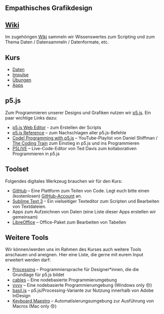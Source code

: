 ## Empathisches Grafikdesign

## [Wiki](https://github.com/typografie-haw-hamburg/empathisches-grafikdesign/wiki)

Im zugehörigen [Wiki](https://github.com/typografie-haw-hamburg/empathisches-grafikdesign/wiki) sammeln wir Wissenswertes zum Scripting und zum Thema Daten / Datensammeln / Datenformate, etc.

## Kurs

- [Daten](/Daten)
- [Impulse](/Impulse)
- [Übungen](/Uebungen)
- [Apps](/Apps)


## p5.js

Zum Programmieren unserer Designs und Grafiken nutzen wir [p5.js](https://p5js.org). Ein paar wichtige Links dazu:

- [p5.js Web Editor](https://editor.p5js.org/) - zum Erstellen der Scripts
- [p5.js Reference](https://p5js.org/reference/) – zum Nachschlagen aller p5.js-Befehle
- [Code! Programming with p5.js](https://www.youtube.com/playlist?list=PLRqwX-V7Uu6Zy51Q-x9tMWIv9cueOFTFA) – YouTube-Playlist von Daniel Shiffman / [The Coding Train](https://www.youtube.com/channel/UCvjgXvBlbQiydffZU7m1_aw) zum Einstieg in p5.js und ins Programmieren
- [P5LIVE](https://teddavis.org/p5live/) – Live-Code-Editor von Ted Davis zum kollaborativen Programmieren in p5.js

## Toolset

Folgendes digitales Werkzeug brauchen wir für den Kurs:

- [GitHub](https://github.com/) – Eine Plattform zum Teilen von Code. Legt euch bitte einen (kostenlosen) [GitHub-Account](https://github.com/join) an.
- [Sublime Text 3](https://www.sublimetext.com/) – Ein vielseitiger Texteditor zum Scripten und Bearbeiten von Textdateien.
- Apps zum Aufzeichnen von Daten (eine Liste dieser Apps erstellen wir gemeinsam)
- [LibreOffice](https://de.libreoffice.org/) – Office-Paket zum Bearbeiten von Tabellen

## Weitere Tools

Wir können/werden uns im Rahmen des Kurses auch weitere Tools anschauen und aneignen. Hier eine Liste, die gerne mit eurem Input erweitert werden darf:

- [Processing](https://processing.org/) – Programmiersprache für Designer*innen, die die Grundlage für p5.js bildet
- [cables](https://cables.gl/) – Eine nodebasierte Programmierumgebung
- [vvvv](https://vvvv.org/) – Eine nodebasierte Programmierumgebung (Windows only 😞)
- [basil.js](http://basiljs.ch/) – p5.js/Processing-Variante zur Nutzung innerhalb von Adobe InDesign
- [Keyboard Maestro](https://www.keyboardmaestro.com) – Automatisierungsumgebung zur Ausführung von Macros (Mac only 😞)

